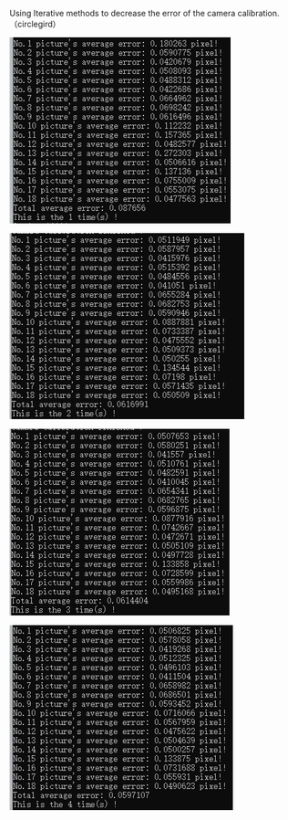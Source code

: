 Using Iterative methods to decrease the error of the camera calibration. （circlegird）

![1](.\Readme.assets\1.png)

![2](.\Readme.assets\2.png)

![3](.\Readme.assets\3.png)

![4](.\Readme.assets\4.png)

